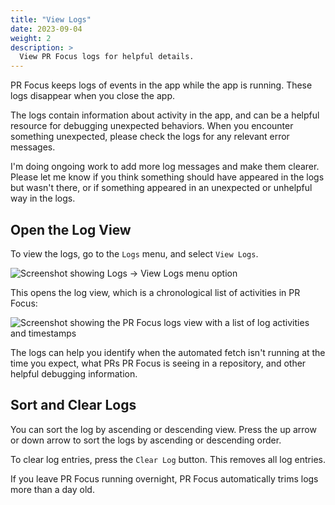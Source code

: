 ```yaml
---
title: "View Logs"
date: 2023-09-04
weight: 2
description: >
  View PR Focus logs for helpful details.
---
```


PR Focus keeps logs of events in the app while the app is running. These logs disappear when you close the app.

The logs contain information about activity in the app, and can be a helpful resource for debugging unexpected behaviors. When you encounter something unexpected, please check the logs for any relevant error messages.

I'm doing ongoing work to add more log messages and make them clearer. Please let me know if you think something should have appeared in the logs but wasn't there, or if something appeared in an unexpected or unhelpful way in the logs.

## Open the Log View

To view the logs, go to the `Logs` menu, and select `View Logs`.

![Screenshot showing Logs -> View Logs menu option](/images/view-logs-menu-option.png)

This opens the log view, which is a chronological list of activities in PR Focus:

![Screenshot showing the PR Focus logs view with a list of log activities and timestamps](/images/pr-focus-logs.png)

The logs can help you identify when the automated fetch isn't running at the time you expect, what PRs PR Focus is seeing in a repository, and other helpful debugging information.

## Sort and Clear Logs

You can sort the log by ascending or descending view. Press the up arrow or down arrow to sort the logs by ascending or descending order.

To clear log entries, press the `Clear Log` button. This removes all log entries.

If you leave PR Focus running overnight, PR Focus automatically trims logs more than a day old.

